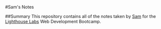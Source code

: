 #Sam's Notes

##Summary
This repository contains all of the notes taken by [Sam](https://github.com/super8989) for the [Lighthouse Labs](https://www.lighthouselabs.ca/) Web Development Bootcamp.
